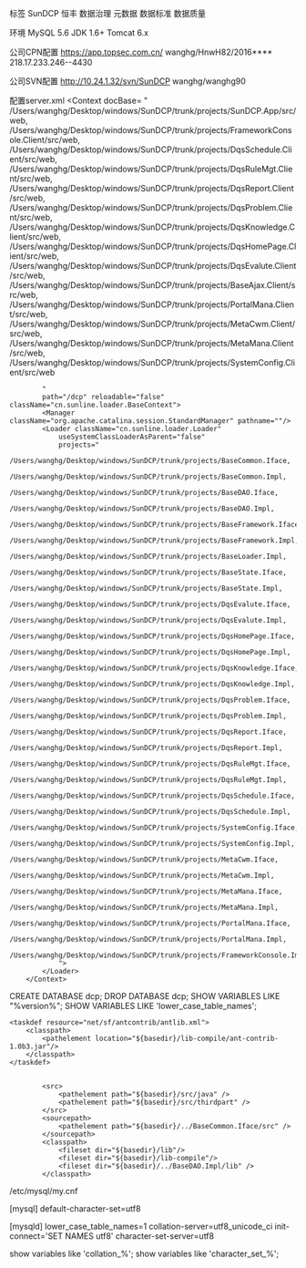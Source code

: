 
标签
SunDCP 恒丰 数据治理 元数据 数据标准 数据质量

环境
MySQL 5.6
JDK 1.6+
Tomcat 6.x

公司CPN配置
https://app.topsec.com.cn/
wanghg/HnwH82/2016****
218.17.233.246--4430

公司SVN配置
http://10.24.1.32/svn/SunDCP
wanghg/wanghg90

配置server.xml
		<Context docBase=
			"						
						  /Users/wanghg/Desktop/windows/SunDCP/trunk/projects/SunDCP.App/src/web,		
							/Users/wanghg/Desktop/windows/SunDCP/trunk/projects/FrameworkConsole.Client/src/web,
							/Users/wanghg/Desktop/windows/SunDCP/trunk/projects/DqsSchedule.Client/src/web,
							/Users/wanghg/Desktop/windows/SunDCP/trunk/projects/DqsRuleMgt.Client/src/web,
							/Users/wanghg/Desktop/windows/SunDCP/trunk/projects/DqsReport.Client/src/web,
							/Users/wanghg/Desktop/windows/SunDCP/trunk/projects/DqsProblem.Client/src/web,
							/Users/wanghg/Desktop/windows/SunDCP/trunk/projects/DqsKnowledge.Client/src/web,
							/Users/wanghg/Desktop/windows/SunDCP/trunk/projects/DqsHomePage.Client/src/web,
							/Users/wanghg/Desktop/windows/SunDCP/trunk/projects/DqsEvalute.Client/src/web,
							/Users/wanghg/Desktop/windows/SunDCP/trunk/projects/BaseAjax.Client/src/web,
							/Users/wanghg/Desktop/windows/SunDCP/trunk/projects/PortalMana.Client/src/web,
							/Users/wanghg/Desktop/windows/SunDCP/trunk/projects/MetaCwm.Client/src/web,
							/Users/wanghg/Desktop/windows/SunDCP/trunk/projects/MetaMana.Client/src/web,
							/Users/wanghg/Desktop/windows/SunDCP/trunk/projects/SystemConfig.Client/src/web

			" 
			path="/dcp" reloadable="false" className="cn.sunline.loader.BaseContext">
			<Manager className="org.apache.catalina.session.StandardManager" pathname=""/>
			<Loader className="cn.sunline.loader.Loader" 
				useSystemClassLoaderAsParent="false" 
				projects="
					  /Users/wanghg/Desktop/windows/SunDCP/trunk/projects/BaseCommon.Iface,
						/Users/wanghg/Desktop/windows/SunDCP/trunk/projects/BaseCommon.Impl,
						/Users/wanghg/Desktop/windows/SunDCP/trunk/projects/BaseDAO.Iface,
						/Users/wanghg/Desktop/windows/SunDCP/trunk/projects/BaseDAO.Impl,
						/Users/wanghg/Desktop/windows/SunDCP/trunk/projects/BaseFramework.Iface,
						/Users/wanghg/Desktop/windows/SunDCP/trunk/projects/BaseFramework.Impl,
						/Users/wanghg/Desktop/windows/SunDCP/trunk/projects/BaseLoader.Impl,
						/Users/wanghg/Desktop/windows/SunDCP/trunk/projects/BaseState.Iface,
						/Users/wanghg/Desktop/windows/SunDCP/trunk/projects/BaseState.Impl,
						/Users/wanghg/Desktop/windows/SunDCP/trunk/projects/DqsEvalute.Iface,
						/Users/wanghg/Desktop/windows/SunDCP/trunk/projects/DqsEvalute.Impl,
						/Users/wanghg/Desktop/windows/SunDCP/trunk/projects/DqsHomePage.Iface,
						/Users/wanghg/Desktop/windows/SunDCP/trunk/projects/DqsHomePage.Impl,
						/Users/wanghg/Desktop/windows/SunDCP/trunk/projects/DqsKnowledge.Iface,
						/Users/wanghg/Desktop/windows/SunDCP/trunk/projects/DqsKnowledge.Impl,
						/Users/wanghg/Desktop/windows/SunDCP/trunk/projects/DqsProblem.Iface,
						/Users/wanghg/Desktop/windows/SunDCP/trunk/projects/DqsProblem.Impl,
						/Users/wanghg/Desktop/windows/SunDCP/trunk/projects/DqsReport.Iface,
						/Users/wanghg/Desktop/windows/SunDCP/trunk/projects/DqsReport.Impl,
						/Users/wanghg/Desktop/windows/SunDCP/trunk/projects/DqsRuleMgt.Iface,
						/Users/wanghg/Desktop/windows/SunDCP/trunk/projects/DqsRuleMgt.Impl,
						/Users/wanghg/Desktop/windows/SunDCP/trunk/projects/DqsSchedule.Iface,
						/Users/wanghg/Desktop/windows/SunDCP/trunk/projects/DqsSchedule.Impl,
						/Users/wanghg/Desktop/windows/SunDCP/trunk/projects/SystemConfig.Iface,
						/Users/wanghg/Desktop/windows/SunDCP/trunk/projects/SystemConfig.Impl,
						/Users/wanghg/Desktop/windows/SunDCP/trunk/projects/MetaCwm.Iface,
						/Users/wanghg/Desktop/windows/SunDCP/trunk/projects/MetaCwm.Impl,
						/Users/wanghg/Desktop/windows/SunDCP/trunk/projects/MetaMana.Iface,
						/Users/wanghg/Desktop/windows/SunDCP/trunk/projects/MetaMana.Impl,
						/Users/wanghg/Desktop/windows/SunDCP/trunk/projects/PortalMana.Iface,
						/Users/wanghg/Desktop/windows/SunDCP/trunk/projects/PortalMana.Impl,
						/Users/wanghg/Desktop/windows/SunDCP/trunk/projects/FrameworkConsole.Impl
				">
			</Loader>
		</Context>

CREATE DATABASE dcp;
DROP DATABASE dcp;
SHOW VARIABLES LIKE "%version%";
SHOW VARIABLES LIKE 'lower_case_table_names';


    <taskdef resource="net/sf/antcontrib/antlib.xml">
        <classpath>
            <pathelement location="${basedir}/lib-compile/ant-contrib-1.0b3.jar"/>
        </classpath>
    </taskdef>


            <src>
                <pathelement path="${basedir}/src/java" />
                <pathelement path="${basedir}/src/thirdpart" />
            </src>
            <sourcepath>
                <pathelement path="${basedir}/../BaseCommon.Iface/src" />
            </sourcepath>
            <classpath>
                <fileset dir="${basedir}/lib"/>
                <fileset dir="${basedir}/lib-compile"/>
                <fileset dir="${basedir}/../BaseDAO.Impl/lib" />
            </classpath>

/etc/mysql/my.cnf

[mysql]
default-character-set=utf8
 
[mysqld]
lower_case_table_names=1
collation-server=utf8_unicode_ci
init-connect='SET NAMES utf8'
character-set-server=utf8

show variables like 'collation_%';
show variables like 'character_set_%';


